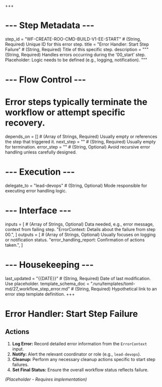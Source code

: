 +++
# --- Step Metadata ---
step_id = "WF-CREATE-ROO-CMD-BUILD-V1-EE-START" # (String, Required) Unique ID for this error step.
title = "Error Handler: Start Step Failure" # (String, Required) Title of this specific step.
description = """
(String, Required) Handles errors occurring during the '00_start' step.
Placeholder: Logic needs to be defined (e.g., logging, notification).
"""

# --- Flow Control ---
# Error steps typically terminate the workflow or attempt specific recovery.
depends_on = [] # (Array of Strings, Required) Usually empty or references the step that triggered it.
next_step = "" # (String, Required) Usually empty for termination.
error_step = "" # (String, Optional) Avoid recursive error handling unless carefully designed.

# --- Execution ---
delegate_to = "lead-devops" # (String, Optional) Mode responsible for executing error handling logic.

# --- Interface ---
inputs = [ # (Array of Strings, Optional) Data needed, e.g., error message, context from failing step.
    "ErrorContext: Details about the failure from step 00.",
]
outputs = [ # (Array of Strings, Optional) Usually focuses on logging or notification status.
    "error_handling_report: Confirmation of actions taken.",
]

# --- Housekeeping ---
last_updated = "{{DATE}}" # (String, Required) Date of last modification. Use placeholder.
template_schema_doc = ".ruru/templates/toml-md/27_workflow_step_error.md" # (String, Required) Hypothetical link to an error step template definition.
+++

# Error Handler: Start Step Failure

## Actions

1.  **Log Error:** Record detailed error information from the `ErrorContext` input.
2.  **Notify:** Alert the relevant coordinator or role (e.g., `lead-devops`).
3.  **Cleanup:** Perform any necessary cleanup actions specific to start step failures.
4.  **Set Final Status:** Ensure the overall workflow status reflects failure.

*(Placeholder - Requires implementation)*